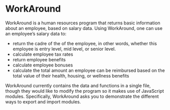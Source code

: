 # WorkAround

WorkAround is a human resources program that returns basic information about an employee, based on salary data. Using WorkAround, one can use an employee’s salary data to:

- return the cadre of the of the employee, in other words, whether this employee is entry level, mid level, or senior level.
- calculate employee tax rates
- return employee benefits
- calculate employee bonuses
- calculate the total amount an employee can be reimbursed based on the total value of their health, housing, or wellness benefits

WorkAround currently contains the data and functions in a single file, though they would like to modify the program so it makes use of JavaScript modules. Specifically, WorkAround asks you to demonstrate the different ways to export and import modules.
